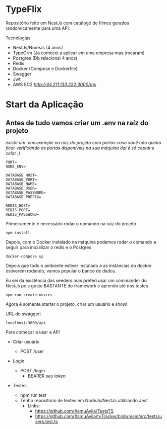# TypeFlix

Repositório feito em NestJs com catálogo de filmes gerados
randomicamente para uma API.

Tecnologias

- NestJs/NodeJs (4 anos)
- TypeOrm (Ja comecei a aplicar em uma empresa mas trocaram)
- Postgres (Db relacional 4 anos)
- Redis
- Docker (Compose e Dockerfile)
- Swagger
- Jwt
- AWS EC2 _http://44.211.133.222:3000/api_

# Start da Aplicação

## Antes de tudo vamos criar um .env na raíz do projeto

_existe um .env.example na raíz do projeto com portas caso você não queira ficar verificando as portas disponíveis na sua máquina daí é só copiar e colar :)_

```
PORT=
NODE_ENV=

DATABASE_HOST=
DATABASE_PORT=
DATABASE_NAME=
DATABASE_USER=
DATABASE_PASSWORD=
DATABASE_PREFIX=

REDIS_HOST=
REDIS_PORT=
REDIS_PASSWORD=
```

Primeiramente é necessário rodar o comando na raiz do projeto

```
npm install
```

Depois, com o Docker instalado na máquina podemos rodar o comando a seguir
para inicializar o redis e o Postgres

```
docker-compose up
```

Depois que todo o ambiente estiver instalado e as instâncias
do docker estiverem rodando, vamos popular o banco de dados.

Eu sei da existência das seeders mas preferi usar um commander do
NestJs pois gosto BASTANTE do framework e aprendo até nos testes

```
npm run create:movies
```

Agora é somente startar o projeto, criar um usuário e show!

URL do swagger:

```
localhost:3000/api
```

Para começar a usar a API

- Criar usuário
  - POST /user
- Login

  - POST /login
    - BEARER _seu token_

- Testes
  - npm run test
  - Tenho repositório de testes em NodeJs/NestJs utilizando Jest
    - Links:
      - https://github.com/XamuAvila/TestsTS
      - https://github.com/XamuAvila/tvTracker/blob/main/src/tests/users.test.ts
